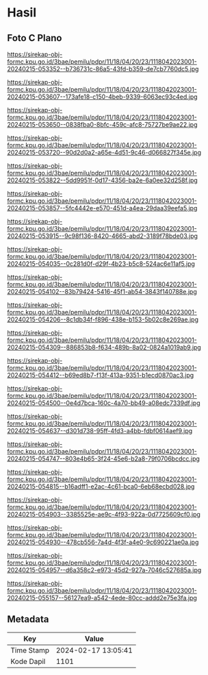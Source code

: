 # Hasil

## Foto C Plano

https://sirekap-obj-formc.kpu.go.id/3bae/pemilu/pdpr/11/18/04/20/23/1118042023001-20240215-053352--b736731c-86a5-43fd-b359-de7cb7760dc5.jpg

https://sirekap-obj-formc.kpu.go.id/3bae/pemilu/pdpr/11/18/04/20/23/1118042023001-20240215-053607--173afe18-c150-4beb-9339-6063ec93c4ed.jpg

https://sirekap-obj-formc.kpu.go.id/3bae/pemilu/pdpr/11/18/04/20/23/1118042023001-20240215-053650--0838fba0-8bfc-459c-afc8-75727be9ae22.jpg

https://sirekap-obj-formc.kpu.go.id/3bae/pemilu/pdpr/11/18/04/20/23/1118042023001-20240215-053720--90d2d0a2-a65e-4d51-9c46-d066827f345e.jpg

https://sirekap-obj-formc.kpu.go.id/3bae/pemilu/pdpr/11/18/04/20/23/1118042023001-20240215-053822--5dd9951f-0d17-4356-ba2e-6a0ee32d258f.jpg

https://sirekap-obj-formc.kpu.go.id/3bae/pemilu/pdpr/11/18/04/20/23/1118042023001-20240215-053857--5fc4442e-e570-451d-a4ea-29daa39eefa5.jpg

https://sirekap-obj-formc.kpu.go.id/3bae/pemilu/pdpr/11/18/04/20/23/1118042023001-20240215-053915--9c98f136-8420-4665-abd2-3189f78bde03.jpg

https://sirekap-obj-formc.kpu.go.id/3bae/pemilu/pdpr/11/18/04/20/23/1118042023001-20240215-054035--0c281d0f-d29f-4b23-b5c8-524ac6e11af5.jpg

https://sirekap-obj-formc.kpu.go.id/3bae/pemilu/pdpr/11/18/04/20/23/1118042023001-20240215-054102--83b79424-5416-45f1-ab54-3843f140788e.jpg

https://sirekap-obj-formc.kpu.go.id/3bae/pemilu/pdpr/11/18/04/20/23/1118042023001-20240215-054206--8c1db34f-f896-438e-b153-5b02c8e269ae.jpg

https://sirekap-obj-formc.kpu.go.id/3bae/pemilu/pdpr/11/18/04/20/23/1118042023001-20240215-054309--886853b8-f634-489b-8a02-0824a1019ab9.jpg

https://sirekap-obj-formc.kpu.go.id/3bae/pemilu/pdpr/11/18/04/20/23/1118042023001-20240215-054412--b69ed8b7-f13f-413a-9351-b1ecd0870ac3.jpg

https://sirekap-obj-formc.kpu.go.id/3bae/pemilu/pdpr/11/18/04/20/23/1118042023001-20240215-054500--0e4d7bca-160c-4a70-bb49-a08edc7339df.jpg

https://sirekap-obj-formc.kpu.go.id/3bae/pemilu/pdpr/11/18/04/20/23/1118042023001-20240215-054637--d301d738-95ff-4fd3-a4bb-fdbf0614aef9.jpg

https://sirekap-obj-formc.kpu.go.id/3bae/pemilu/pdpr/11/18/04/20/23/1118042023001-20240215-054747--803e4b65-3f24-45e6-b2a8-79f0706bcdcc.jpg

https://sirekap-obj-formc.kpu.go.id/3bae/pemilu/pdpr/11/18/04/20/23/1118042023001-20240215-054815--b16adff1-e2ac-4c61-bca0-6eb68ecbd028.jpg

https://sirekap-obj-formc.kpu.go.id/3bae/pemilu/pdpr/11/18/04/20/23/1118042023001-20240215-054903--3385525e-ae9c-4f93-922a-0d7725609cf0.jpg

https://sirekap-obj-formc.kpu.go.id/3bae/pemilu/pdpr/11/18/04/20/23/1118042023001-20240215-054930--478cb556-7a4d-4f3f-a4e0-9c690221ae0a.jpg

https://sirekap-obj-formc.kpu.go.id/3bae/pemilu/pdpr/11/18/04/20/23/1118042023001-20240215-054957--d6a358c2-e973-45d2-927a-7046c527685a.jpg

https://sirekap-obj-formc.kpu.go.id/3bae/pemilu/pdpr/11/18/04/20/23/1118042023001-20240215-055157--56127ea9-a542-4ede-80cc-addd2e75e3fa.jpg


## Metadata

| Key        | Value               |
| ---------- | ------------------- |
| Time Stamp | 2024-02-17 13:05:41 |
| Kode Dapil | 1101                |



